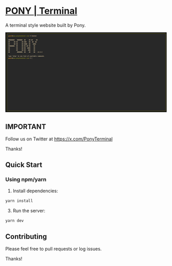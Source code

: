 # [PONY | Terminal](https://ponyterminal.com)

A terminal style website built by Pony.

![screenshot](/ss/terminal.PNG)

## IMPORTANT

Follow us on Twitter at https://x.com/PonyTerminal

Thanks!

## Quick Start

### Using npm/yarn

1. Install dependencies:

```bash
yarn install
```

3. Run the server:

```bash
yarn dev
```

## Contributing

Please feel free to pull requests or log issues.

Thanks!
